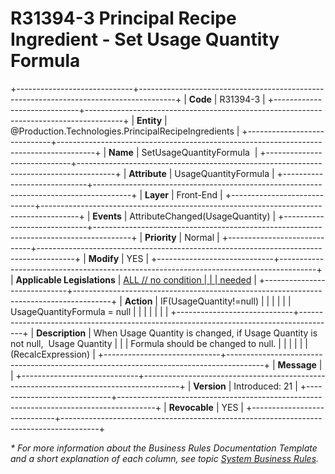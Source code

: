 ﻿---
erp.type: front-end-business-rule
erp.entity: Production.Technologies.PrincipalRecipeIngredients
---

# R31394-3 Principal Recipe Ingredient - Set Usage Quantity Formula
+-----------------------------+---------------------------------------------------------------------------------------+
| **Code**                    | R31394-3                                                                              |
+-----------------------------+---------------------------------------------------------------------------------------+
| **Entity**                  | @Production.Technologies.PrincipalRecipeIngredients                                                             |
+-----------------------------+---------------------------------------------------------------------------------------+
| **Name**                    | SetUsageQuantityFormula                                                               |
+-----------------------------+---------------------------------------------------------------------------------------+
| **Attribute**               | UsageQuantityFormula                                                                  |
+-----------------------------+---------------------------------------------------------------------------------------+
| **Layer**                   | Front-End                                                                             |
+-----------------------------+---------------------------------------------------------------------------------------+
| **Events**                  | AttributeChanged(UsageQuantity)                                                       |
+-----------------------------+---------------------------------------------------------------------------------------+
| **Priority**                | Normal                                                                                |
+-----------------------------+---------------------------------------------------------------------------------------+
| **Modify**                  | YES                                                                                   |
+-----------------------------+---------------------------------------------------------------------------------------+
| **Applicable Legislations** | [ALL // no condition                                                                  |
|                             | needed](https://confluence.erp.net/display/techdoc/Country+Specific+Functionality)    |
+-----------------------------+---------------------------------------------------------------------------------------+
| **Action**                  | IF(UsageQuantity!=null)                                                               |
|                             |                                                                                       |
|                             | UsageQuantityFormula = null                                                           |
|                             |                                                                                       |
|                             |                                                                                       |
+-----------------------------+---------------------------------------------------------------------------------------+
| **Description**             | When Usage Quantity is changed, if Usage Quantity is not null,  Usage Quantity        |
|                             | Formula should be changed to null.                                                    |
|                             |                                                                                       |
|                             | (RecalcExpression)                                                                    |
+-----------------------------+---------------------------------------------------------------------------------------+
| **Message**                 |                                                                                       |
+-----------------------------+---------------------------------------------------------------------------------------+
| **Version**                 | Introduced: 21                                                                        |
+-----------------------------+---------------------------------------------------------------------------------------+
| **Revocable**               | YES                                                                                   |
+-----------------------------+---------------------------------------------------------------------------------------+

*\* For more information about the Business Rules Documentation Template and a short explanation of each column, see
topic [System Business Rules](../templates/template-description-system-business-rules.md).*

  

  
